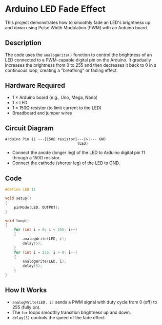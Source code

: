 # Arduino LED Fade Effect

This project demonstrates how to smoothly fade an LED's brightness up and down using Pulse Width Modulation (PWM) with an Arduino board.

## Description

The code uses the `analogWrite()` function to control the brightness of an LED connected to a PWM-capable digital pin on the Arduino. It gradually increases the brightness from 0 to 255 and then decreases it back to 0 in a continuous loop, creating a "breathing" or fading effect.

## Hardware Required

- 1 × Arduino board (e.g., Uno, Mega, Nano)
- 1 × LED
- 1 × 150Ω resistor (to limit current to the LED)
- Breadboard and jumper wires

## Circuit Diagram

```
Arduino Pin 11 ---[150Ω resistor]---|>|--- GND
                                 (LED)
```

- Connect the anode (longer leg) of the LED to Arduino digital pin 11 through a 150Ω resistor.
- Connect the cathode (shorter leg) of the LED to GND.

## Code

```cpp
#define LED 11

void setup()
{
    pinMode(LED, OUTPUT);
}

void loop()
{
    for (int i = 0; i < 255; i++)
    {
        analogWrite(LED, i);
        delay(5);
    }
    for (int i = 255; i > 0; i--)
    {
        analogWrite(LED, i);
        delay(5);
    }
}
```

## How It Works

- `analogWrite(LED, i)` sends a PWM signal with duty cycle from 0 (off) to 255 (fully on).
- The `for` loops smoothly transition brightness up and down.
- `delay(5)` controls the speed of the fade effect.
